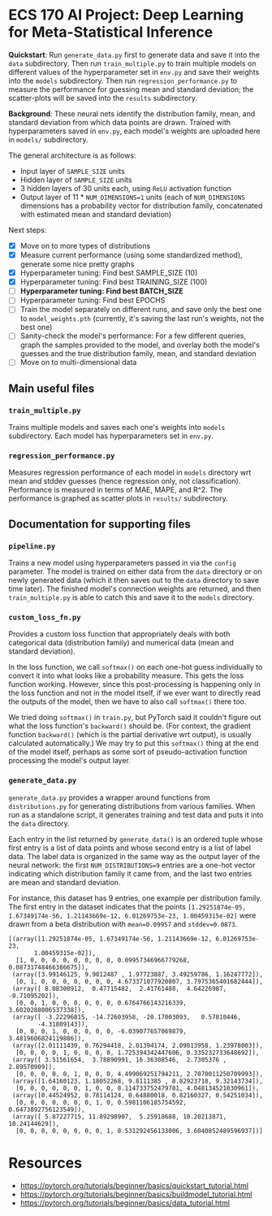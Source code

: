 # ECS 170 AI Project: Deep Learning for Meta-Statistical Inference
**Quickstart**: Run `generate_data.py` first to generate data and save it into the `data`
subdirectory. Then run `train_multiple.py` to train multiple models on different
values of the hyperparameter set in `env.py` and save their weights into the
`models` subdirectory. Then run `regression_performance.py` to measure the
performance for guessing mean and standard deviation; the scatter-plots will be
saved into the `results` subdirectory.

**Background**: These neural nets identify the distribution family, mean, and standard deviation
from which data points are drawn. Trained with hyperparameters saved in
`env.py`, each model's weights are uploaded here in `models/` subdirectory.

The general architecture is as follows:
* Input layer of `SAMPLE_SIZE` units
* Hidden layer of `SAMPLE_SIZE` units
* 3 hidden layers of 30 units each, using `ReLU` activation function
* Output layer of 11 * `NUM_DIMENSIONS=1` units (each of `NUM_DIMENSIONS`
  dimensions has a probability vector for distribution family, concatenated with
  estimated mean and standard deviation)

Next steps:
- [x] Move on to more types of distributions
- [x] Measure current performance (using some standardized method), generate
  some nice pretty graphs
- [x] Hyperparameter tuning: Find best SAMPLE_SIZE (10)
- [x] Hyperparameter tuning: Find best TRAINING_SIZE (100)
- [ ] **Hyperparameter tuning: Find best BATCH_SIZE**
- [ ] Hyperparameter tuning: Find best EPOCHS
- [ ] Train the model separately on different runs, and save only the best one
  to `model_weights.pth` (currently, it's saving the last run's weights, not the
  best one)
- [ ] Sanity-check the model's performance: For a few different queries, graph
  the samples provided to the model, and overlay both the model's guesses and
  the true distribution family, mean, and standard deviation
- [ ] Move on to multi-dimensional data

## Main useful files
### `train_multiple.py`
Trains multiple models and saves each one's weights into `models` subdirectory.
Each model has hyperparameters set in `env.py`.

### `regression_performance.py`
Measures regression performance of each model in `models` directory wrt mean and
stddev guesses (hence regression only, not classification). Performance is
measured in terms of MAE, MAPE, and R^2. The performance is graphed as scatter
plots in `results/` subdirectory.

## Documentation for supporting files
### `pipeline.py`
Trains a new model using hyperparameters passed in via the `config` parameter.
The model is trained on either data from the `data` directory or on newly
generated data (which it then saves out to the `data` directory to save time
later). The finished model's connection weights are returned, and then
`train_multiple.py` is able to catch this and save it to the `models` directory.

### `custom_loss_fn.py`
Provides a custom loss function that appropriately deals with both categorical
data (distribution family) and numerical data (mean and standard deviation).

In the loss function, we call `softmax()` on each one-hot guess individually to
convert it into what looks like a probability measure. This gets the loss
function working. However, since this post-processing is happening only in the
loss function and not in the model itself, if we ever want to directly read the
outputs of the model, then we have to also call `softmax()` there too.

We tried doing `softmax()` in `train.py`, but PyTorch said it couldn't figure
out what the loss function's `backward()` should be. (For context, the gradient
function `backward()` (which is the partial derivative wrt output), is usually
calculated automatically.) We may try to put this `softmax()` thing at the end
of the model itself, perhaps as some sort of pseudo–activation function
processing the model's output layer.

### `generate_data.py`
`generate_data.py` provides a wrapper around functions from `distributions.py`
for generating distributions from various families. When run as a standalone
script, it generates training and test data and puts it into the `data`
directory.

Each entry in the list returned by `generate_data()` is an ordered tuple whose
first entry is a list of data points and whose second entry is a list of label
data. The label data is organized in the same way as the output layer of the
neural network: the first `NUM_DISTRIBUTIONS=9` entries are a one-hot vector
indicating which distribution family it came from, and the last two entries are
mean and standard deviation.

For instance, this dataset has 9 entries, one example per distribution family.
The first entry in the dataset indicates that the points `[1.29251874e-05,
1.67349174e-56, 1.21143669e-12, 6.01269753e-23, 1.00459315e-02]` were drawn from
a beta distribution with `mean=0.09957` and `stddev=0.0873`.
```
[(array([1.29251874e-05, 1.67349174e-56, 1.21143669e-12, 6.01269753e-23,
       1.00459315e-02]),
  [1, 0, 0, 0, 0, 0, 0, 0, 0, 0.09957346966779268, 0.08731748466386675]),
 (array([3.99146125, 9.9012487 , 1.97723887, 3.49259786, 1.16247772]),
  [0, 1, 0, 0, 0, 0, 0, 0, 0, 4.673371077920807, 3.7975365401682444]),
 (array([ 8.08308912,  0.47715482,  2.41761488,  4.64226987, -0.71095202]),
  [0, 0, 1, 0, 0, 0, 0, 0, 0, 0.6764766143216339, 3.6020288006537338]),
 (array([ -3.22296815, -14.72603958, -20.17003093,   0.57810446,
        -4.31809143]),
  [0, 0, 0, 1, 0, 0, 0, 0, 0, -6.039077657069879, 3.4819606824119886]),
 (array([2.01111439, 0.76294418, 2.01394174, 2.09013958, 1.23978003]),
  [0, 0, 0, 0, 1, 0, 0, 0, 0, 1.725394342447606, 0.335232733648692]),
 (array([ 3.51561654,  3.78890991, 16.36308546,  2.7305376 ,  2.89570909]),
  [0, 0, 0, 0, 0, 1, 0, 0, 0, 4.499069251794211, 2.7070011250709993]),
 (array([1.64160123, 1.18052268, 9.8111385 , 8.82923718, 9.32143734]),
  [0, 0, 0, 0, 0, 0, 1, 0, 0, 8.114733752479781, 4.048134521030961]),
 (array([0.44524952, 0.78114124, 0.64880018, 0.82160327, 0.54251034]),
  [0, 0, 0, 0, 0, 0, 0, 1, 0, 0.5981106185754592, 0.6473892756123549]),
 (array([ 5.87227715, 11.89298907,  5.25918688, 10.20213871, 10.24144629]),
  [0, 0, 0, 0, 0, 0, 0, 0, 1, 8.531292456133006, 3.6040852489596937])]
```

# Resources
* https://pytorch.org/tutorials/beginner/basics/quickstart_tutorial.html
* https://pytorch.org/tutorials/beginner/basics/buildmodel_tutorial.html
* https://pytorch.org/tutorials/beginner/basics/data_tutorial.html
